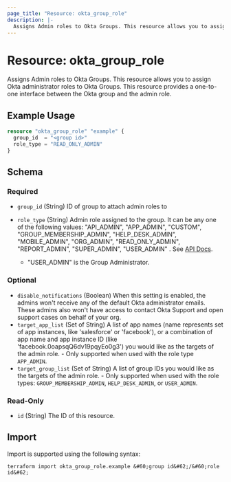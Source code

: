 ```yaml
---
page_title: "Resource: okta_group_role"
description: |-
  Assigns Admin roles to Okta Groups. This resource allows you to assign Okta administrator roles to Okta Groups. This resource provides a one-to-one interface between the Okta group and the admin role.
---
```


# Resource: okta_group_role

Assigns Admin roles to Okta Groups. This resource allows you to assign Okta administrator roles to Okta Groups. This resource provides a one-to-one interface between the Okta group and the admin role.

## Example Usage

```terraform
resource "okta_group_role" "example" {
  group_id  = "<group id>"
  role_type = "READ_ONLY_ADMIN"
}
```

<!-- schema generated by tfplugindocs -->
## Schema

### Required

- `group_id` (String) ID of group to attach admin roles to
- `role_type` (String) Admin role assigned to the group. It can be any one of the following values:
	"API_ADMIN",
	"APP_ADMIN",
	"CUSTOM",
	"GROUP_MEMBERSHIP_ADMIN",
	"HELP_DESK_ADMIN",
	"MOBILE_ADMIN",
	"ORG_ADMIN",
	"READ_ONLY_ADMIN",
	"REPORT_ADMIN",
	"SUPER_ADMIN",
	"USER_ADMIN"
	. See [API Docs](https://developer.okta.com/docs/reference/api/roles/#role-types).

	- "USER_ADMIN" is the Group Administrator.

### Optional

- `disable_notifications` (Boolean) When this setting is enabled, the admins won't receive any of the default Okta administrator emails. These admins also won't have access to contact Okta Support and open support cases on behalf of your org.
- `target_app_list` (Set of String) A list of app names (name represents set of app instances, like 'salesforce' or 'facebook'), or a combination of app name and app instance ID (like 'facebook.0oapsqQ6dv19pqyEo0g3') you would like as the targets of the admin role. - Only supported when used with the role type `APP_ADMIN`.
- `target_group_list` (Set of String) A list of group IDs you would like as the targets of the admin role. - Only supported when used with the role types: `GROUP_MEMBERSHIP_ADMIN`, `HELP_DESK_ADMIN`, or `USER_ADMIN`.

### Read-Only

- `id` (String) The ID of this resource.

## Import

Import is supported using the following syntax:

```shell
terraform import okta_group_role.example &#60;group id&#62;/&#60;role id&#62;
```
